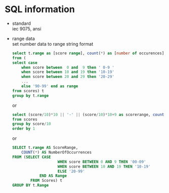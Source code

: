 SQL information
==
- standard    
    iec 9075, ansi

- range data   
    set number data to range string format
    ```sql
    select t.range as [score range], count(*) as [number of occurences]
    from (
    select case 
        when score between  0 and  9 then ' 0-9 '
        when score between 10 and 19 then '10-19'
        when score between 20 and 29 then '20-29'
        ...
        else '90-99' end as range
    from scores) t
    group by t.range
    ```
    or
    ```sql
    select (score/10)*10 || '-' || (score/10)*10+9 as scorerange, count(*)
    from scores
    group by score/10
    order by 1
    ```
    or   
    ```sql
    SELECT t.range AS ScoreRange,
        COUNT(*) AS NumberOfOccurrences
    FROM (SELECT CASE
                        WHEN score BETWEEN 0 AND 9 THEN '00-09'
                        WHEN score BETWEEN 10 AND 19 THEN '10-19'
                        ELSE '20-99'
                END AS Range
            FROM Scores) t
    GROUP BY t.Range
    ```
    
